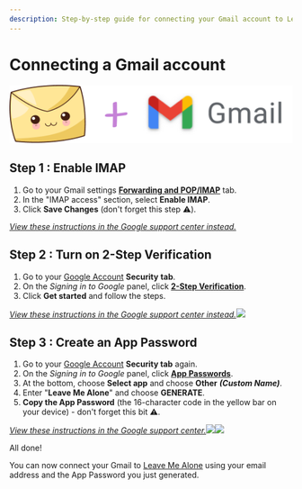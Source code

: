 ```yaml
---
description: Step-by-step guide for connecting your Gmail account to Leave Me Alone.
---
```


# Connecting a Gmail account

![](../.gitbook/assets/lma-plus-gmail%20%281%29.png)

## Step 1 : Enable IMAP

1. Go to your Gmail settings [**Forwarding and POP/IMAP**](https://mail.google.com/mail/#settings/fwdandpop) tab.
2. In the "IMAP access" section, select **Enable IMAP**.
3. Click **Save Changes** \(don't forget this step ⚠️\).

[_View these instructions in the Google support center instead._](https://support.google.com/mail/answer/7126229)

## Step 2 : Turn on 2-Step Verification

1. Go to your [Google Account](https://myaccount.google.com/) **Security** **tab**.
2. On the _Signing in to Google_ panel, click [**2-Step Verification**](https://myaccount.google.com/signinoptions/two-step-verification).
3. Click **Get started** and follow the steps.

[_View these instructions in the Google support center instead._](https://support.google.com/accounts/answer/185839)![](/content/images/2019/12/gmail-2fa.png)

## Step 3 : Create an App Password

1. Go to your [Google Account](https://myaccount.google.com/) **Security tab** again.
2. On the _Signing in to Google_ panel, click [**App Passwords**](https://myaccount.google.com/apppasswords).
3. At the bottom, choose **Select app** and choose **Other** _**\(Custom Name\)**_.
4. Enter "**Leave Me Alone**" and choose **GENERATE**.
5. **Copy the App Password** \(the 16-character code in the yellow bar on your device\) - don't forget this bit ️⚠️.

[_View these instructions in the Google support center._](https://support.google.com/mail/answer/185833)![](/content/images/2019/12/gmail-app-password-1.png)![](/content/images/2021/01/3-app-password.png)

All done!

You can now connect your Gmail to [Leave Me Alone](https://leavemealone.app) using your email address and the App Password you just generated.

